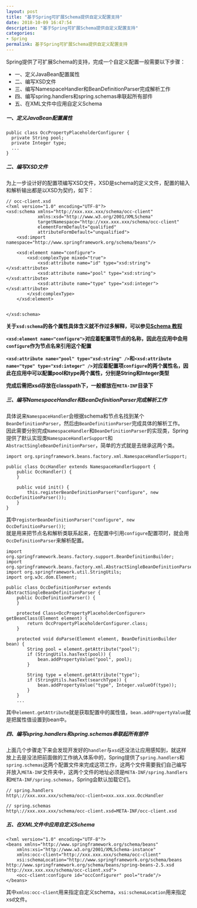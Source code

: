 ```yaml
---
layout: post
title: "基于Spring可扩展Schema提供自定义配置支持"
date: 2018-10-09 16:47:54
description: "基于Spring可扩展Schema提供自定义配置支持"
categories:
- Spring
permalink: 基于Spring可扩展Schema提供自定义配置支持
---
```


Spring提供了可扩展Schema的支持，完成一个自定义配置一般需要以下步骤：  

* 一、定义JavaBean配置属性
* 二、编写XSD文件
* 三、编写NamespaceHandler和BeanDefinitionParser完成解析工作
* 四、编写spring.handlers和spring.schemas串联起所有部件
* 五、在XML文件中应用自定义Schema

##### 一、定义JavaBean配置属性

```vim
public class OccPropertyPlaceholderConfigurer {
  private String pool;
  private Integer type;
  ...
}
```

##### 二、编写XSD文件

为上一步设计好的配置项编写XSD文件，XSD是schema的定义文件，配置的输入和解析输出都是以XSD为契约，如下：  

```vim
// occ-client.xsd
<?xml version="1.0" encoding="UTF-8"?>
<xsd:schema xmlns="http://xxx.xxx.xxx/schema/occ-client"
            xmlns:xsd="http://www.w3.org/2001/XMLSchema"
            targetNamespace="http://xxx.xxx.xxx/schema/occ-client"
            elementFormDefault="qualified"
            attributeFormDefault="unqualified">
    <xsd:import namespace="http://www.springframework.org/schema/beans"/>

    <xsd:element name="configure">
        <xsd:complexType mixed="true">
            <xsd:attribute name="id" type="xsd:string"></xsd:attribute>
            <xsd:attribute name="pool" type="xsd:string"></xsd:attribute>
            <xsd:attribute name="type" type="xsd:integer"></xsd:attribute>
        </xsd:complexType>
    </xsd:element>


</xsd:schema>
```

**关于`xsd:schema`的各个属性具体含义就不作过多解释，可以参见[Schema 教程](http://www.w3school.com.cn/schema/schema_schema.asp)**  

**`<xsd:element name="configure">`对应着配置项节点的名称，因此在应用中会用`configure`作为节点名来引用这个配置**

**`<xsd:attribute name="pool" type="xsd:string" />`和`<xsd:attribute name="type" type="xsd:integer" />`对应着配置项`configure`的两个属性名，因此在应用中可以配置pool和type两个属性，分别是String和Integer类型**  

**完成后需把xsd存放在classpath下，一般都放在`META-INF`目录下**

##### 三、编写NamespaceHandler和BeanDefinitionParser完成解析工作

具体说来`NamespaceHandler`会根据schema和节点名找到某个`BeanDefinitionParser`，然后由`BeanDefinitionParser`完成具体的解析工作。  
因此需要分别完成`NamespaceHandler`和`BeanDefinitionParser`的实现类，Spring提供了默认实现类`NamespaceHandlerSupport`和`AbstractSingleBeanDefinitionParser`，简单的方式就是去继承这两个类。

```vim
import org.springframework.beans.factory.xml.NamespaceHandlerSupport;

public class OccHandler extends NamespaceHandlerSupport {
    public OccHandler() {
    }

    public void init() {
        this.registerBeanDefinitionParser("configure", new OccDefinitionParser());
    }
}
```

其中`registerBeanDefinitionParser("configure", new OccDefinitionParser())`;  
就是用来把节点名和解析类联系起来，在配置中引用`configure`配置项时，就会用`OccDefinitionParser`来解析配置。

```vim
import org.springframework.beans.factory.support.BeanDefinitionBuilder;
import org.springframework.beans.factory.xml.AbstractSingleBeanDefinitionParser;
import org.springframework.util.StringUtils;
import org.w3c.dom.Element;

public class OccDefinitionParser extends AbstractSingleBeanDefinitionParser {
    public OccDefinitionParser() {
    }

    protected Class<OccPropertyPlaceholderConfigurer> getBeanClass(Element element) {
        return OccPropertyPlaceholderConfigurer.class;
    }

    protected void doParse(Element element, BeanDefinitionBuilder bean) {
        String pool = element.getAttribute("pool");
        if (StringUtils.hasText(pool)) {
            bean.addPropertyValue("pool", pool);
        }

        String type = element.getAttribute("type");
        if (StringUtils.hasText(searchType)) {
            bean.addPropertyValue("type", Integer.valueOf(type));
        }
    }
    ...
```

其中`element.getAttribute`就是获取配置中的属性值，`bean.addPropertyValue`就是把属性值设置到bean中。  

##### 四、编写spring.handlers和spring.schemas串联起所有部件

上面几个步骤走下来会发现开发好的`handler`与`xsd`还没法让应用感知到，就这样放上去是没法把前面做的工作纳入体系中的，Spring提供了`spring.handlers`和`spring.schemas`这两个配置文件来完成这项工作，这两个文件需要我们自己编写并放入`META-INF`文件夹中，这两个文件的地址必须是`META-INF/spring.handlers`和`META-INF/spring.schemas`，Spring会默认加载它们。

```vim
// spring.handlers
http\://xxx.xxx.xxx/schema/occ-client=xxx.xxx.xxx.OccHandler

// spring.schemas
http\://xxx.xxx.xxx/schema/occ-client.xsd=META-INF/occ-client.xsd
```

##### 五、在XML文件中应用自定义Schema

```vim
<?xml version="1.0" encoding="UTF-8"?>  
<beans xmlns="http://www.springframework.org/schema/beans"  
    xmlns:xsi="http://www.w3.org/2001/XMLSchema-instance"   
    xmlns:occ-client="http://xxx.xxx.xxx/schema/occ-client"  
    xsi:schemaLocation="http://www.springframework.org/schema/beans
http://www.springframework.org/schema/beans/spring-beans-2.5.xsd  
http://xxx.xxx.xxx/schema/occ-client.xsd">  
    <occ-client:configure id="occConfigurer" pool="trade"/>
</beans>
```

其中`xmlns:occ-client`用来指定自定义schema，`xsi:schemaLocation`用来指定xsd文件。
